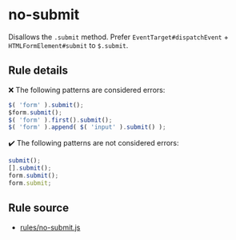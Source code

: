# no-submit

Disallows the `.submit` method. Prefer `EventTarget#dispatchEvent` + `HTMLFormElement#submit` to `$.submit`.

## Rule details

❌ The following patterns are considered errors:
```js
$( 'form' ).submit();
$form.submit();
$( 'form' ).first().submit();
$( 'form' ).append( $( 'input' ).submit() );
```

✔️ The following patterns are not considered errors:
```js
submit();
[].submit();
form.submit();
form.submit;
```
## Rule source

* [rules/no-submit.js](../rules/no-submit.js)
